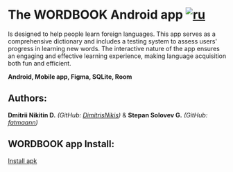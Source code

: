 # The WORDBOOK Android app   [![ru](https://img.shields.io/badge/lang-ru-green.svg)](https://github.com/fatmaann/WORDBOOK/blob/master/README.md)

Is designed to help people learn foreign languages. This app serves as a comprehensive dictionary and includes a testing system to assess users' progress in learning new words. The interactive nature of the app ensures an engaging and effective learning experience, making language acquisition both fun and efficient.<br>

<b>Android, Mobile app, Figma, SQLite, Room</b>

## Authors:

**Dmitrii Nikitin D.** *(GitHub: [DimitrisNikis](https://github.com/DimitrisNikis))* & **Stepan Solovev G.** *(GitHub: [fatmaann](https://github.com/fatmaann))*

## WORDBOOK app Install:

[Install apk](https://disk.yandex.ru/d/OfGgIQQxKc2zaw)
